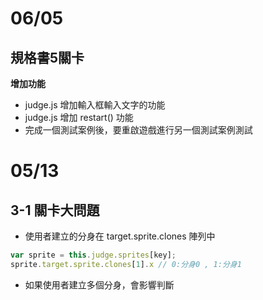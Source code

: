 # 06/05

## 規格書5關卡

**增加功能**
- judge.js 增加輸入框輸入文字的功能
- judge.js 增加 restart() 功能
- 完成一個測試案例後，要重啟遊戲進行另一個測試案例測試


# 05/13

## 3-1 關卡大問題
- 使用者建立的分身在 target.sprite.clones 陣列中
```js
var sprite = this.judge.sprites[key];
sprite.target.sprite.clones[1].x // 0:分身0 , 1:分身1
```
- 如果使用者建立多個分身，會影響判斷
